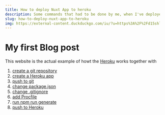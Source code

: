 ```yaml
---
title: How to deploy Nuxt App to heroku
description: Some commands that had to be done by me, when I've deployed a Nuxt App to Heroku
slug: how-to-deploy-nuxt-app-to-heroku
img: https://external-content.duckduckgo.com/iu/?u=https%3A%2F%2Fd15shllkswkct0.cloudfront.net%2Fwp-content%2Fblogs.dir%2F1%2Ffiles%2F2013%2F06%2Fcircleduckshades.png&f=1&nofb=1
---
```


# My first Blog post

This website is the actual example of howt the <a href="https://heroku.com/">Heroku</a> works together with <a href="https://nuxtjs.org/">

1. create a git repository
2. create a Heroku app
3. push to git
4. change package.json
5. change .gitignore
6. add Procfile
7. run npm run generate
6. push to Heroku